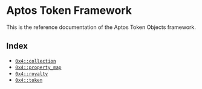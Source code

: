 
<a name="@Aptos_Token_Framework_0"></a>

# Aptos Token Framework


This is the reference documentation of the Aptos Token Objects framework.


<a name="@Index_1"></a>

## Index


-  [`0x4::collection`](collection.md#0x4_collection)
-  [`0x4::property_map`](property_map.md#0x4_property_map)
-  [`0x4::royalty`](royalty.md#0x4_royalty)
-  [`0x4::token`](token.md#0x4_token)


[move-book]: https://move-language.github.io/move/introduction.html
